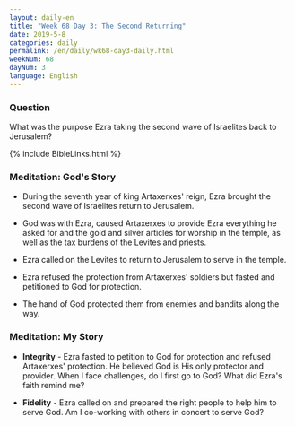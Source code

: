 ```yaml
---
layout: daily-en
title: "Week 68 Day 3: The Second Returning"
date: 2019-5-8 
categories: daily
permalink: /en/daily/wk68-day3-daily.html
weekNum: 68
dayNum: 3
language: English
---
```


### Question     
What was the purpose Ezra taking the second wave of Israelites back to Jerusalem?

{% include BibleLinks.html %} 

### Meditation: God's Story   
+ During the seventh year of king Artaxerxes' reign, Ezra brought the second wave of Israelites return to Jerusalem. 

+ God was with Ezra, caused Artaxerxes to provide Ezra everything he asked for and the gold and silver articles for worship in the temple, as well as the tax burdens of the Levites and priests. 

+ Ezra called on the Levites to return to Jerusalem to serve in the temple. 

+ Ezra refused the protection from Artaxerxes' soldiers but fasted and petitioned to God for protection. 

+ The hand of God protected them from enemies and bandits along the way. 

### Meditation: My Story   
+ **Integrity** - Ezra fasted to petition to God for protection and refused Artaxerxes' protection. He believed God is His only protector and provider. When I face challenges, do I first go to God? What did Ezra's faith remind me? 

+ **Fidelity** - Ezra called on and prepared the right people to help him to serve God. Am I co-working with others in concert to serve God? 
